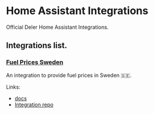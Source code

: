 # Home Assistant Integrations

Official Deler Home Assistant Integrations.


## Integrations list.

### [Fuel Prices Sweden](https://github.com/deler-aziz/fuel_prices_sweden) 

An integration to provide fuel prices in Sweden 🇸🇪.

Links:
- [docs](./docs/fuel_prices_sweden/README.md)
- [Integration repo ](https://github.com/deler-aziz/fuel_prices_sweden)